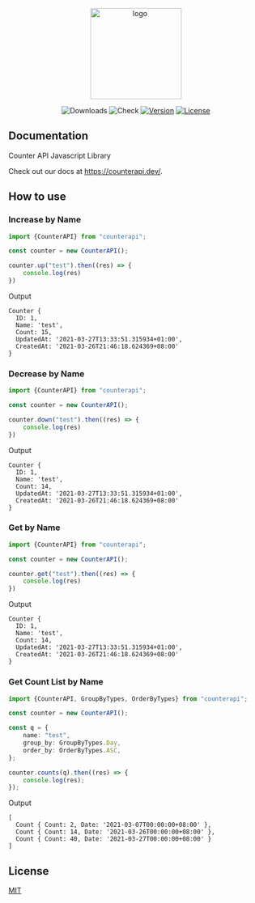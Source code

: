<p align="center">
  <a href="https://counterapi.dev/" target="_blank">
    <img width="180" src="https://raw.githubusercontent.com/counterapi/docs/master/src/.vuepress/public/favicons/apple-icon-180x180.png" alt="logo">
  </a>
</p>

<p align="center">
    <img src="https://img.shields.io/npm/dm/counterapi.svg" alt="Downloads"></a>
    <img src="https://img.shields.io/github/workflow/status/counterapi/counter-js/ci" alt="Check"></a>
    <a href="https://www.npmjs.com/package/counterapi"><img src="https://img.shields.io/npm/v/counterapi.svg" alt="Version"></a>
    <a href="https://github.com/counterapi/counter-js/blob/master/LICENSE"><img src="https://img.shields.io/github/license/counterapi/counter-js" alt="License"></a>
</p>

## Documentation

Counter API Javascript Library

Check out our docs at https://counterapi.dev/.

## How to use

### Increase by Name

```typescript
import {CounterAPI} from "counterapi";

const counter = new CounterAPI();

counter.up("test").then((res) => {
    console.log(res)
})
```

Output

```shell
Counter {
  ID: 1,
  Name: 'test',
  Count: 15,
  UpdatedAt: '2021-03-27T13:33:51.315934+01:00',
  CreatedAt: '2021-03-26T21:46:18.624369+08:00'
}
```

### Decrease by Name

```typescript
import {CounterAPI} from "counterapi";

const counter = new CounterAPI();

counter.down("test").then((res) => {
    console.log(res)
})
```

Output

```shell
Counter {
  ID: 1,
  Name: 'test',
  Count: 14,
  UpdatedAt: '2021-03-27T13:33:51.315934+01:00',
  CreatedAt: '2021-03-26T21:46:18.624369+08:00'
}
```

### Get by Name

```typescript
import {CounterAPI} from "counterapi";

const counter = new CounterAPI();

counter.get("test").then((res) => {
    console.log(res)
})
```

Output

```shell
Counter {
  ID: 1,
  Name: 'test',
  Count: 14,
  UpdatedAt: '2021-03-27T13:33:51.315934+01:00',
  CreatedAt: '2021-03-26T21:46:18.624369+08:00'
}
```

### Get Count List by Name

```typescript
import {CounterAPI, GroupByTypes, OrderByTypes} from "counterapi";

const counter = new CounterAPI();

const q = {
    name: "test",
    group_by: GroupByTypes.Day,
    order_by: OrderByTypes.ASC,
};

counter.counts(q).then((res) => {
    console.log(res);
});
```

Output

```shell
[
  Count { Count: 2, Date: '2021-03-07T00:00:00+08:00' },
  Count { Count: 14, Date: '2021-03-26T00:00:00+08:00' },
  Count { Count: 40, Date: '2021-03-27T00:00:00+08:00' }
]
```

## License

[MIT](https://github.com/counterapi/counter-js/blob/master/LICENSE)
